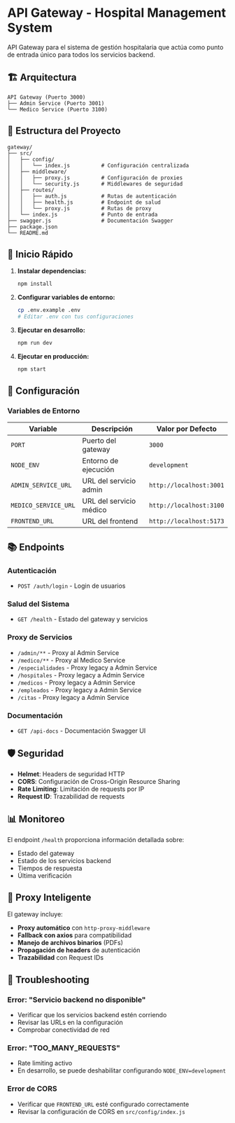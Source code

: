 # API Gateway - Hospital Management System

API Gateway para el sistema de gestión hospitalaria que actúa como punto de entrada único para todos los servicios backend.

## 🏗️ Arquitectura

```
API Gateway (Puerto 3000)
├── Admin Service (Puerto 3001)
└── Medico Service (Puerto 3100)
```

## 📁 Estructura del Proyecto

```
gateway/
├── src/
│   ├── config/
│   │   └── index.js          # Configuración centralizada
│   ├── middleware/
│   │   ├── proxy.js          # Configuración de proxies
│   │   └── security.js       # Middlewares de seguridad
│   ├── routes/
│   │   ├── auth.js           # Rutas de autenticación
│   │   ├── health.js         # Endpoint de salud
│   │   └── proxy.js          # Rutas de proxy
│   └── index.js              # Punto de entrada
├── swagger.js                # Documentación Swagger
├── package.json
└── README.md
```

## 🚀 Inicio Rápido

1. **Instalar dependencias:**
   ```bash
   npm install
   ```

2. **Configurar variables de entorno:**
   ```bash
   cp .env.example .env
   # Editar .env con tus configuraciones
   ```

3. **Ejecutar en desarrollo:**
   ```bash
   npm run dev
   ```

4. **Ejecutar en producción:**
   ```bash
   npm start
   ```

## 🔧 Configuración

### Variables de Entorno

| Variable | Descripción | Valor por Defecto |
|----------|-------------|-------------------|
| `PORT` | Puerto del gateway | `3000` |
| `NODE_ENV` | Entorno de ejecución | `development` |
| `ADMIN_SERVICE_URL` | URL del servicio admin | `http://localhost:3001` |
| `MEDICO_SERVICE_URL` | URL del servicio médico | `http://localhost:3100` |
| `FRONTEND_URL` | URL del frontend | `http://localhost:5173` |

## 📚 Endpoints

### Autenticación
- `POST /auth/login` - Login de usuarios

### Salud del Sistema
- `GET /health` - Estado del gateway y servicios

### Proxy de Servicios
- `/admin/**` - Proxy al Admin Service
- `/medico/**` - Proxy al Medico Service
- `/especialidades` - Proxy legacy a Admin Service
- `/hospitales` - Proxy legacy a Admin Service
- `/medicos` - Proxy legacy a Admin Service
- `/empleados` - Proxy legacy a Admin Service
- `/citas` - Proxy legacy a Admin Service

### Documentación
- `GET /api-docs` - Documentación Swagger UI

## 🛡️ Seguridad

- **Helmet**: Headers de seguridad HTTP
- **CORS**: Configuración de Cross-Origin Resource Sharing
- **Rate Limiting**: Limitación de requests por IP
- **Request ID**: Trazabilidad de requests

## 📊 Monitoreo

El endpoint `/health` proporciona información detallada sobre:
- Estado del gateway
- Estado de los servicios backend
- Tiempos de respuesta
- Última verificación

## 🔄 Proxy Inteligente

El gateway incluye:
- **Proxy automático** con `http-proxy-middleware`
- **Fallback con axios** para compatibilidad
- **Manejo de archivos binarios** (PDFs)
- **Propagación de headers** de autenticación
- **Trazabilidad** con Request IDs

## 🐛 Troubleshooting

### Error: "Servicio backend no disponible"
- Verificar que los servicios backend estén corriendo
- Revisar las URLs en la configuración
- Comprobar conectividad de red

### Error: "TOO_MANY_REQUESTS"
- Rate limiting activo
- En desarrollo, se puede deshabilitar configurando `NODE_ENV=development`

### Error de CORS
- Verificar que `FRONTEND_URL` esté configurado correctamente
- Revisar la configuración de CORS en `src/config/index.js`